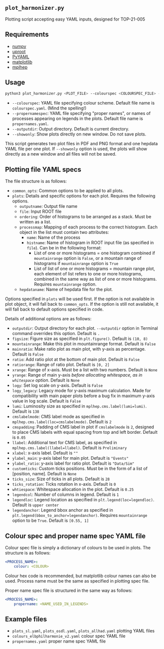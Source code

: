`plot_harmonizer.py`
---
Plotting script accepting easy YAML inputs, designed for TOP-21-005

## Requirements
- [numpy](https://numpy.org/)
- [uproot](https://github.com/scikit-hep/uproot5)
- [PyYAML](https://pyyaml.org/wiki/PyYAMLDocumentation)
- [matplotlib](https://matplotlib.org/)
- [mplhep](https://github.com/scikit-hep/mplhep)

## Usage
```bash
python3 plot_harmonizer.py <PLOT_FILE> --colourspec <COLOURSPEC_FILE> --propernamespec --outputdir <OUTPUT_DIR> --showonly
```
- `--colourspec`: YAML file specifying colour scheme. Default file name is `colourspec.yaml`. (Mind the spelling!)
- `--propernamespec`: YAML file specifying "proper names", or names of processes appearing on legends in the plots. Default file name is `propernames.yaml`.
- `--outputdir`: Output directory. Default is current directory.
- `--showonly`: Show plots directly on new window. Do not save plots.

This script generates two plot files in PDF and PNG format and one hepdata YAML file per one plot. If `--showonly` option is used, the plots will show directly as a new window and all files will not be saved.

## Plotting file YAML specs
The file structure is as follows:
- `common_opts`: Common options to be applied to all plots.
- `plots`: Details and specific options for each plot. Requires the following options.
    - `outputname`: Output file name
    - `file`: Input ROOT file
    - `ordering`: Order of histograms to be arranged as a stack. Must be written as a list.
    - `processmap`: Mapping of each process to the correct histogram. Each object in the list must contain two attributes:
        - `name`: Name of the process
        - `histname`: Name of histogram in ROOT input file (as specified in `file`). Can be in the following format:
            - List of one or more histograms = one histogram combined if `mountainrange` option is `False`, or a mountain range of histograms if `mountainrange` option is `True`
            - List of list of one or more histograms = mountain range plot, each element of list refers to one or more histograms, combined in the same way as list of one or more histograms. Requires `mountainrange` option.
    - `hepdataname`: Name of hepdata file for the plot.

Options specified in `plots` will be used first. If the option is not available in plot object, it will fall back to `common_opts`. If the option is still not available, it will fall back to default options specified in code. 

Details of additional options are as follows:
- `outputdir`: Output directory for each plot. `--outputdir` option in Terminal command overrides this option. Default is `.`
- `figsize`: Figure size as specified in `plt.figure()`. Default is `(10, 8)`
- `mountainrange`: Make this plot in mountainrange format. Default is `False`
- `mainratio`: Make ratio plot as main plot, with y-axis as percentage. Default is `False`
- `ratio`: Add ratio plot at the bottom of main plot. Default is `False`
- `ratiorange`: Range of ratio plot. Default is `[0, 2]`
- `xrange`: Range of x-axis. Must be a list with two numbers. Default is `None`
- `yrange`: Range of main y-axis _before allocating whitespace, as in `whitespace` option_. Default is `None`
- `logy`: Set log scale on y-axis. Default is `False`
- `logy_legacy`: Legacy mode for y-axis maximum calculation. Made for compatibility with main paper plots before a bug fix in maximum y-axis value in log scale. Default is `False`
- `lumi`: Luminosity size as specified in `mplhep.cms.label(lumi=lumi)`. Default is `138`
- `cmslabelmode`: CMS label mode as specified in `mplhep.cms.label(loc=cmslabelmode)`. Default is `2`
- `cmspadding`: Padding of CMS label in plot if `cmslabelmode` is `2`, designed to place CMS labels with equal spacing from top and left border. Default is `0.05`
- `llabel`: Additional text for CMS label, as specified in `mplhep.cms.label(llabel=llabel)`. Default is `Preliminary`
- `xlabel`: x-axis label. Default is `""`
- `ylabel_main`: y-axis label for main plot. Default is `"Events"`
- `ylabel_ratio`: y-axis label for ratio plot. Default is `"Data/Sim"`
- `customticks`: Custom ticks positions. Must be in the form of a list of [position, name]. Default is `None`
- `ticks_size`: Size of ticks in all plots. Default is `28`
- `ticks_rotation`: Ticks rotation in x-axis. Default is `0`
- `whtiespace`: Whitespace allocation in the plot. Default is `0.25`
- `legendcol`: Number of columns in legend. Default is `1`
- `legendloc`: Legend location as specified in `plt.legend(loc=legendloc)`. Default is `upper center`
- `legendanchor`: Legend bbox anchor as specified in `plt.legend(bbox_to_anchor=legendanchor)`. Requires `mountainrange` option to be `True`. Default is `[0.55, 1]`

## Colour spec and proper name spec YAML file
Colour spec file is simply a dictionary of colours to be used in plots. The structure is as follows:
```yaml
<PROCESS_NAME>:
    colour: <COLOUR>
```
Colour hex code is recommended, but matplotlib colour names can also be used. Process name must be the same as specified in plotting spec file.

Proper name spec file is structured in the same way as follows:
```yaml
<PROCESS_NAME>:
    propername: <NAME_USED_IN_LEGENDS>
```

## Example files
- `plots_sl.yaml`, `plots_osdl.yaml`, `plots_allhad.yaml` plotting YAML files
- `colours_elbphilharmonie_v2.yaml` colour spec YAML file
- `propernames.yaml` proper name spec YAML file